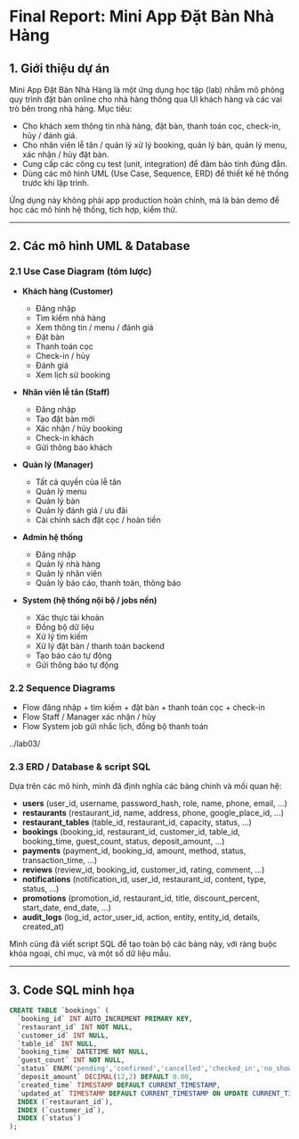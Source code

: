 # Final Report: Mini App Đặt Bàn Nhà Hàng

## 1. Giới thiệu dự án

Mini App Đặt Bàn Nhà Hàng là một ứng dụng học tập (lab) nhằm mô phỏng quy trình đặt bàn online cho nhà hàng thông qua UI khách hàng và các vai trò bên trong nhà hàng. Mục tiêu:

- Cho khách xem thông tin nhà hàng, đặt bàn, thanh toán cọc, check-in, hủy / đánh giá.  
- Cho nhân viên lễ tân / quản lý xử lý booking, quản lý bàn, quản lý menu, xác nhận / hủy đặt bàn.  
- Cung cấp các công cụ test (unit, integration) để đảm bảo tính đúng đắn.  
- Dùng các mô hình UML (Use Case, Sequence, ERD) để thiết kế hệ thống trước khi lập trình.

Ứng dụng này không phải app production hoàn chỉnh, mà là bản demo để học các mô hình hệ thống, tích hợp, kiểm thử.

---

## 2. Các mô hình UML & Database

### 2.1 Use Case Diagram (tóm lược)

- **Khách hàng (Customer)**  
  - Đăng nhập  
  - Tìm kiếm nhà hàng  
  - Xem thông tin / menu / đánh giá  
  - Đặt bàn  
  - Thanh toán cọc  
  - Check-in / hủy  
  - Đánh giá  
  - Xem lịch sử booking  

- **Nhân viên lễ tân (Staff)**  
  - Đăng nhập  
  - Tạo đặt bàn mới  
  - Xác nhận / hủy booking  
  - Check-in khách  
  - Gửi thông báo khách  

- **Quản lý (Manager)**  
  - Tất cả quyền của lễ tân  
  - Quản lý menu  
  - Quản lý bàn  
  - Quản lý đánh giá / ưu đãi  
  - Cài chính sách đặt cọc / hoàn tiền  

- **Admin hệ thống**  
  - Đăng nhập  
  - Quản lý nhà hàng  
  - Quản lý nhân viên  
  - Quản lý báo cáo, thanh toán, thông báo  

- **System (hệ thống nội bộ / jobs nền)**  
  - Xác thực tài khoản  
  - Đồng bộ dữ liệu  
  - Xử lý tìm kiếm  
  - Xử lý đặt bàn / thanh toán backend  
  - Tạo báo cáo tự động  
  - Gửi thông báo tự động  

### 2.2 Sequence Diagrams

- Flow đăng nhập + tìm kiếm + đặt bàn + thanh toán cọc + check-in  
- Flow Staff / Manager xác nhận / hủy  
- Flow System job gửi nhắc lịch, đồng bộ thanh toán  

../lab03/

### 2.3 ERD / Database & script SQL

Dựa trên các mô hình, mình đã định nghĩa các bảng chính và mối quan hệ:

- **users** (user_id, username, password_hash, role, name, phone, email, ...)  
- **restaurants** (restaurant_id, name, address, phone, google_place_id, ...)  
- **restaurant_tables** (table_id, restaurant_id, capacity, status, ...)  
- **bookings** (booking_id, restaurant_id, customer_id, table_id, booking_time, guest_count, status, deposit_amount, ...)  
- **payments** (payment_id, booking_id, amount, method, status, transaction_time, ...)  
- **reviews** (review_id, booking_id, customer_id, rating, comment, ...)  
- **notifications** (notification_id, user_id, restaurant_id, content, type, status, ...)  
- **promotions** (promotion_id, restaurant_id, title, discount_percent, start_date, end_date, ...)  
- **audit_logs** (log_id, actor_user_id, action, entity, entity_id, details, created_at)

Mình cũng đã viết script SQL để tạo toàn bộ các bảng này, với ràng buộc khóa ngoại, chỉ mục, và một số dữ liệu mẫu.

---

## 3. Code SQL minh họa

```sql
CREATE TABLE `bookings` (
  `booking_id` INT AUTO_INCREMENT PRIMARY KEY,
  `restaurant_id` INT NOT NULL,
  `customer_id` INT NULL,
  `table_id` INT NULL,
  `booking_time` DATETIME NOT NULL,
  `guest_count` INT NOT NULL,
  `status` ENUM('pending','confirmed','cancelled','checked_in','no_show') DEFAULT 'pending',
  `deposit_amount` DECIMAL(12,2) DEFAULT 0.00,
  `created_time` TIMESTAMP DEFAULT CURRENT_TIMESTAMP,
  `updated_at` TIMESTAMP DEFAULT CURRENT_TIMESTAMP ON UPDATE CURRENT_TIMESTAMP,
  INDEX (`restaurant_id`),
  INDEX (`customer_id`),
  INDEX (`status`)
);
